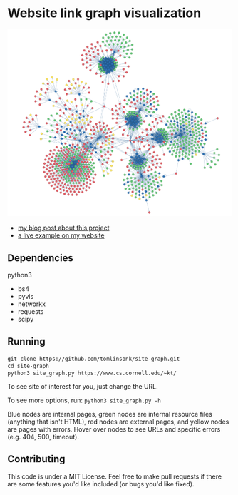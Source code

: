# Website link graph visualization

![](example.png)

- [my blog post about this project](https://www.cs.cornell.edu/~kt/post/site-graph/)
- [a live example on my website](https://www.cs.cornell.edu/~kt/graph/)

## Dependencies
python3
- bs4
- pyvis
- networkx
- requests
- scipy

## Running

```
git clone https://github.com/tomlinsonk/site-graph.git
cd site-graph
python3 site_graph.py https://www.cs.cornell.edu/~kt/
```

To see site of interest for you, just change the URL.

To see more options, run:
```python3 site_graph.py -h```

Blue nodes are internal pages, green nodes are internal resource files (anything that isn't HTML), red nodes are external pages, and yellow nodes are pages with errors. Hover over nodes to see URLs and specific errors (e.g. 404, 500, timeout).  


## Contributing
This code is under a MIT License. Feel free to make pull requests if there are some features you'd like included (or bugs you'd like fixed).

